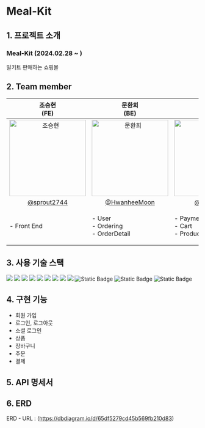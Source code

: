 # Meal-Kit

## 1. 프로젝트 소개
### Meal-Kit (2024.02.28 ~ )
<p text-align='center'> 밀키트 판매하는 쇼핑몰 <br/>
</p>

## 2. Team member

  | 조승현<br>(FE) | 문환희<br>(BE) | 최동석<br>(BE) |
  |:--------:| :--------: | :--------: |
  | <img src="https://avatars.githubusercontent.com/u/161564888?v=4" alt="조승현" width="200" height="200">  | <img src="https://avatars.githubusercontent.com/u/109807723?s=400&u=a8a6009929a9bd7bf58f13cb8217d79e1ca139a0&v=4" alt="문환희" width="200" height="200"> |  <img src="https://avatars.githubusercontent.com/u/96916609?v=4" alt="최동석" width="200" height="200"> | | 
  |[@sprout2744](https://github.com/sprout2744) | [@HwanheeMoon](https://github.com/HwanheeMoon) |[@eastwest9](https://github.com/eastwest9) |
  | <p align="left">- Front End <br/>| <p align="left">- User <br/>- Ordering <br/>- OrderDetail <br/></p> | <p align="left">- Payment <br/>- Cart <br/>- Product <br/></p> |


## 3. 사용 기술 스택
<img src="https://img.shields.io/badge/SPRING-6DB33F?style=for-the-badge&logo=SPRING&logoColor=white"> <img src="https://img.shields.io/badge/SPRING BOOT-6DB33F?style=for-the-badge&logo=SPRINGBOOT&logoColor=white"> <img src="https://img.shields.io/badge/SPRING SECURITY-6DB33F?style=for-the-badge&logo=SPRINGSECURITY&logoColor=white"> <img src="https://img.shields.io/badge/JAVA-4479A1?style=for-the-badge&logo=JAVA&logoColor=black"> <img src="https://img.shields.io/badge/MYSQL-4479A1?style=for-the-badge&logo=MYSQL&logoColor=white"> <img src="https://img.shields.io/badge/QUERYDSL-4479A1?style=for-the-badge&logo=QUERYDSL&logoColor=black"> <img src="https://img.shields.io/badge/JPA-6DB33F?style=for-the-badge&logo=JPA&logoColor=black"> <img src="https://img.shields.io/badge/Iamport%20Payment-c1272d?style=for-the-badge"> <img src="https://img.shields.io/badge/Postman-FF6C37?style=for-the-badge&logo=Postman&logoColor=white"> <img alt="Static Badge" src="https://img.shields.io/badge/JSON%20Web%20Token-3178C6%3Fstyle%3Dflat%26logo%3DTypeScript%26logoColor%3Dwhite%22%2F%3E%20?style=for-the-badge&logo=json%20web%20tokens&color=%23000000">
<img alt="Static Badge" src="https://img.shields.io/badge/Redis-%23000000%3Fstyle%3D%26logo%3DTypeScript%26logoColor%3D%23000000%22%2F%3E%20?style=for-the-badge&logo=redis&labelColor=%23ffffff&color=%23DC382D">
<img alt="Static Badge" src="https://img.shields.io/badge/React%20JS-61DAFB%3Fstyle%3Dflat%26logo%3DTypeScript%26logoColor%3Dwhite%22%20?style=for-the-badge&logo=react&logoColor=black&color=%2361DAFB">


>
## 4. 구현 기능
  - 회원 가입
  - 로그인, 로그아웃
  - 소셜 로그인
  - 상품
  - 장바구니
  - 주문
  - 결제
## 5. API 명세서

## 6. ERD
ERD - URL : (https://dbdiagram.io/d/65df5279cd45b569fb210d83)
